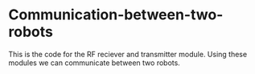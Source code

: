 # Communication-between-two-robots
This is the code for the RF reciever and transmitter module. Using these modules we can communicate between two robots. 

